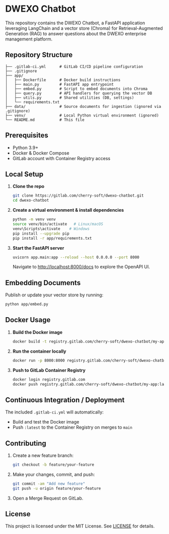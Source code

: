 # DWEXO Chatbot

This repository contains the DWEXO Chatbot, a FastAPI application leveraging LangChain and a vector store (Chroma) for Retrieval-Augmented Generation (RAG) to answer questions about the DWEXO enterprise management platform.

## Repository Structure

```
├── .gitlab-ci.yml      # GitLab CI/CD pipeline configuration
├── .gitignore
├── app/
│   ├── Dockerfile      # Docker build instructions
│   ├── main.py         # FastAPI app entrypoint
│   ├── embed.py        # Script to embed documents into Chroma
│   ├── query.py        # API handlers for querying the vector DB
│   ├── utils.py        # Shared utilities (DB, settings)
│   └── requirements.txt
├── data/               # Source documents for ingestion (ignored via .gitignore)
├── venv/               # Local Python virtual environment (ignored)
└── README.md           # This file
```

## Prerequisites

* Python 3.9+
* Docker & Docker Compose
* GitLab account with Container Registry access

## Local Setup

1. **Clone the repo**

   ```bash
   git clone https://gitlab.com/cherry-soft/dwexo-chatbot.git
   cd dwexo-chatbot
   ```

2. **Create a virtual environment & install dependencies**

   ```bash
   python -m venv venv
   source venv/bin/activate   # Linux/macOS
   venv\Scripts\activate    # Windows
   pip install --upgrade pip
   pip install -r app/requirements.txt
   ```

3. **Start the FastAPI server**

   ```bash
   uvicorn app.main:app --reload --host 0.0.0.0 --port 8000
   ```

   Navigate to [http://localhost:8000/docs](http://localhost:8000/docs) to explore the OpenAPI UI.

## Embedding Documents

Publish or update your vector store by running:

```bash
python app/embed.py
```

## Docker Usage

1. **Build the Docker image**

   ```bash
   docker build -t registry.gitlab.com/cherry-soft/dwexo-chatbot/my-app:latest -f app/Dockerfile .
   ```

2. **Run the container locally**

   ```bash
   docker run -p 8000:8000 registry.gitlab.com/cherry-soft/dwexo-chatbot/my-app:latest
   ```

3. **Push to GitLab Container Registry**

   ```bash
   docker login registry.gitlab.com
   docker push registry.gitlab.com/cherry-soft/dwexo-chatbot/my-app:latest
   ```

## Continuous Integration / Deployment

The included `.gitlab-ci.yml` will automatically:

* Build and test the Docker image
* Push `:latest` to the Container Registry on merges to `main`

## Contributing

1. Create a new feature branch:

   ```bash
   git checkout -b feature/your-feature
   ```
2. Make your changes, commit, and push:

   ```bash
   git commit -am "Add new feature"
   git push -u origin feature/your-feature
   ```
3. Open a Merge Request on GitLab.

## License

This project is licensed under the MIT License. See [LICENSE](LICENSE) for details.
